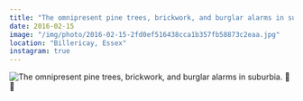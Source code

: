 ```yaml
---
title: "The omnipresent pine trees, brickwork, and burglar alarms in suburbia. 🌲🌲"
date: 2016-02-15
image: "/img/photo/2016-02-15-2fd0ef516438cca1b357fb58873c2eaa.jpg"
location: "Billericay, Essex"
instagram: true
---
```


![The omnipresent pine trees, brickwork, and burglar alarms in suburbia. 🌲🌲](/img/photo/2016-02-15-2fd0ef516438cca1b357fb58873c2eaa.jpg)
